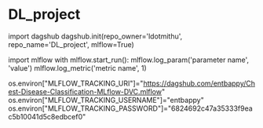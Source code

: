 # DL_project

import dagshub
dagshub.init(repo_owner='ldotmithu', repo_name='DL_project', mlflow=True)

import mlflow
with mlflow.start_run():
  mlflow.log_param('parameter name', 'value')
  mlflow.log_metric('metric name', 1)

os.environ["MLFLOW_TRACKING_URI"]="https://dagshub.com/entbappy/Chest-Disease-Classification-MLflow-DVC.mlflow"
os.environ["MLFLOW_TRACKING_USERNAME"]="entbappy"
os.environ["MLFLOW_TRACKING_PASSWORD"]="6824692c47a35333f9eac5b10041d5c8edbcef0"